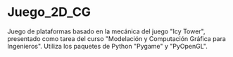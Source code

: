 # Juego_2D_CG
Juego de plataformas basado en la mecánica del juego "Icy Tower", presentado como tarea del curso  "Modelación y Computación Gráfica para Ingenieros". 
Utiliza los paquetes de Python "Pygame" y "PyOpenGL".
